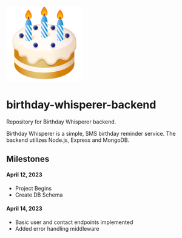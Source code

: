 <img src="./logo.png" alt="crage" style="width:200px;"/>

# birthday-whisperer-backend

Repository for Birthday Whisperer backend.

Birthday Whisperer is a simple, SMS birthday reminder service. The backend utilizes Node.js, Express and MongoDB.

## Milestones

#### April 12, 2023

- Project Begins
- Create DB Schema


#### April 14, 2023
- Basic user and contact endpoints implemented
- Added error handling middleware
